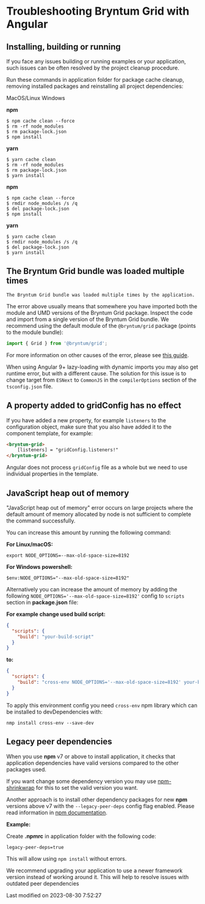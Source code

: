 # Troubleshooting Bryntum Grid with Angular

## Installing, building or running

If you face any issues building or running examples or your application, such issues can be often resolved by the
project cleanup procedure.

Run these commands in application folder for package cache cleanup, removing installed packages and reinstalling all
project dependencies:

<div class="docs-tabs" data-name="cleanup">
<div>
    <a>MacOS/Linux</a>
    <a>Windows</a>
</div>
<div>

<strong>npm</strong>

```shell
$ npm cache clean --force
$ rm -rf node_modules
$ rm package-lock.json
$ npm install
```

<strong>yarn</strong>

```shell
$ yarn cache clean
$ rm -rf node_modules
$ rm package-lock.json
$ yarn install
```

</div>
<div>

<strong>npm</strong>

```shell
$ npm cache clean --force
$ rmdir node_modules /s /q
$ del package-lock.json
$ npm install
```

<strong>yarn</strong>

```shell
$ yarn cache clean
$ rmdir node_modules /s /q
$ del package-lock.json
$ yarn install
```
</div>
</div>

## The Bryntum Grid bundle was loaded multiple times

```text
The Bryntum Grid bundle was loaded multiple times by the application.
```

The error above usually means that somewhere you have imported both the module and UMD versions of the Bryntum Grid 
package. Inspect the code and import from a single version of the Bryntum Grid bundle. We recommend using the default
module of the `@bryntum/grid` package (points to the module bundle):

```javascript
import { Grid } from '@bryntum/grid';
```

For more information on other causes of the error, please see
[this guide](#Grid/guides/gettingstarted/es6bundle.md#troubleshooting).

When using Angular 9+ lazy-loading with dynamic imports you may also get runtime error, but with a different cause. The
solution for this issue is to change target from `ESNext` to `CommonJS` in the `compilerOptions` section of the
`tsconfig.json` file.

## A property added to gridConfig has no effect

If you have added a new property, for example `listeners` to the configuration object, make sure that you also have
added it to the component template, for example:

```html
<bryntum-grid>
    [listeners] = "gridConfig.listeners!"
</bryntum-grid>
```

Angular does not process `gridConfig` file as a whole but we need to use individual properties in the template.

## JavaScript heap out of memory

"JavaScript heap out of memory" error occurs on large projects where the default amount of memory allocated by node is
not sufficient to complete the command successfully.

You can increase this amount by running the following command:

**For Linux/macOS:**

```shell
export NODE_OPTIONS=--max-old-space-size=8192
```

**For Windows powershell:**

```shell
$env:NODE_OPTIONS="--max-old-space-size=8192"
```

Alternatively you can increase the amount of memory by adding the following
`NODE_OPTIONS='--max-old-space-size=8192'` config to `scripts` section in **package.json** file:

**For example change used build script:**

```json
{
  "scripts": {
    "build": "your-build-script"
  }
}
```

**to:**

```json
{
  "scripts": {
    "build": "cross-env NODE_OPTIONS='--max-old-space-size=8192' your-build-script"
  }
}
```

To apply this environment config you need `cross-env` npm library which can be installed to devDependencies with:

```shell
nmp install cross-env --save-dev
```

## Legacy peer dependencies

When you use **npm** v7 or above to install application, it checks that application dependencies have valid versions
compared to the other packages used.

If you want change some dependency version you may use
[npm-shrinkwrap](https://docs.npmjs.com/cli/v9/commands/npm-shrinkwrap) for this to set the valid version you want.

Another approach is to install other dependency packages for new **npm** versions above v7 with the
`--legacy-peer-deps` config flag enabled. Please read information in
[npm documentation](https://docs.npmjs.com/cli/v9/using-npm/config#legacy-peer-deps).

**Example:**

Create **.npmrc** in application folder with the following code:
```
legacy-peer-deps=true
```

This will allow using `npm install` without errors.

<div class="note">

We recommend upgrading your application to use a newer framework version instead of working around it. This will help to resolve issues with outdated
peer dependencies

</div>



<p class="last-modified">Last modified on 2023-08-30 7:52:27</p>